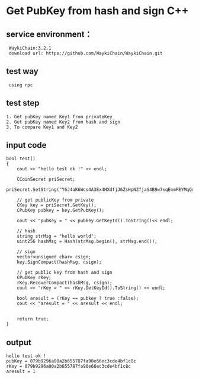 # Get PubKey from hash and sign C++

## service environment：
     WaykiChain:3.2.1  
     download url: https://github.com/WaykiChain/WaykiChain.git

## test way
     using rpc

## test step
    1. Get pubKey named Key1 from privateKey
    2. Get pubKey named Key2 from hash and sign
    3. To compare Key1 and Key2

## input code
```
bool test()
{
    cout << "hello test ok !" << endl;

    CCoinSecret priSecret;
    priSecret.SetString("Y6J4aK6Wcs4A3Ex4HXdfjJ6ZsHpNZfjaS4B9w7xqEnmFEYMqQd13");
    
    // get publicKey from private
    CKey key = priSecret.GetKey();
    CPubKey pubkey = key.GetPubKey();

    cout << "pubKey = " << pubkey.GetKeyId().ToString()<< endl;
    
    // hash
    string strMsg = "hello world";
    uint256 hashMsg = Hash(strMsg.begin(), strMsg.end());

    // sign
    vector<unsigned char> csign;
    key.SignCompact(hashMsg, csign);

    // get public key from hash and sign
    CPubKey rKey;
    rKey.RecoverCompact(hashMsg, csign);
    cout << "rKey = " << rKey.GetKeyId().ToString() << endl;

    bool aresult = (rKey == pubkey ? true :false);
    cout << "aresult = " << aresult << endl;


    return true;
}

```
## output

```
hello test ok !
pubKey = 079b9296a00a2b655787fa90e66ec3cde4bf1c8c
rKey = 079b9296a00a2b655787fa90e66ec3cde4bf1c8c
aresult = 1
```
